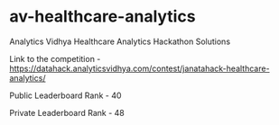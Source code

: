 # av-healthcare-analytics
Analytics Vidhya Healthcare Analytics Hackathon Solutions


Link to the competition - https://datahack.analyticsvidhya.com/contest/janatahack-healthcare-analytics/



Public Leaderboard Rank - 40


Private Leaderboard Rank - 48 

